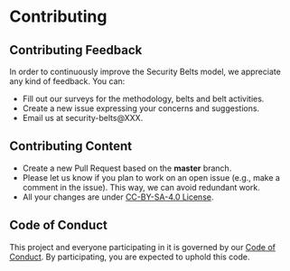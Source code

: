 # Contributing

## Contributing Feedback

In order to continuously improve the Security Belts model, we appreciate any kind of feedback. You can:
- Fill out our surveys for the methodology, belts and belt activities.
- Create a new issue expressing your concerns and suggestions.
- Email us at security-belts@XXX.

## Contributing Content

- Create a new Pull Request based on the **master** branch.
- Please let us know if you plan to work on an open issue (e.g., make a comment in the issue). This way, we can avoid redundant work.
- All your changes are under [CC-BY-SA-4.0 License](LICENSE).

## Code of Conduct

This project and everyone participating in it is governed by our [Code of Conduct](CODE_OF_CONDUCT.md). By participating, you are expected to uphold this code.

